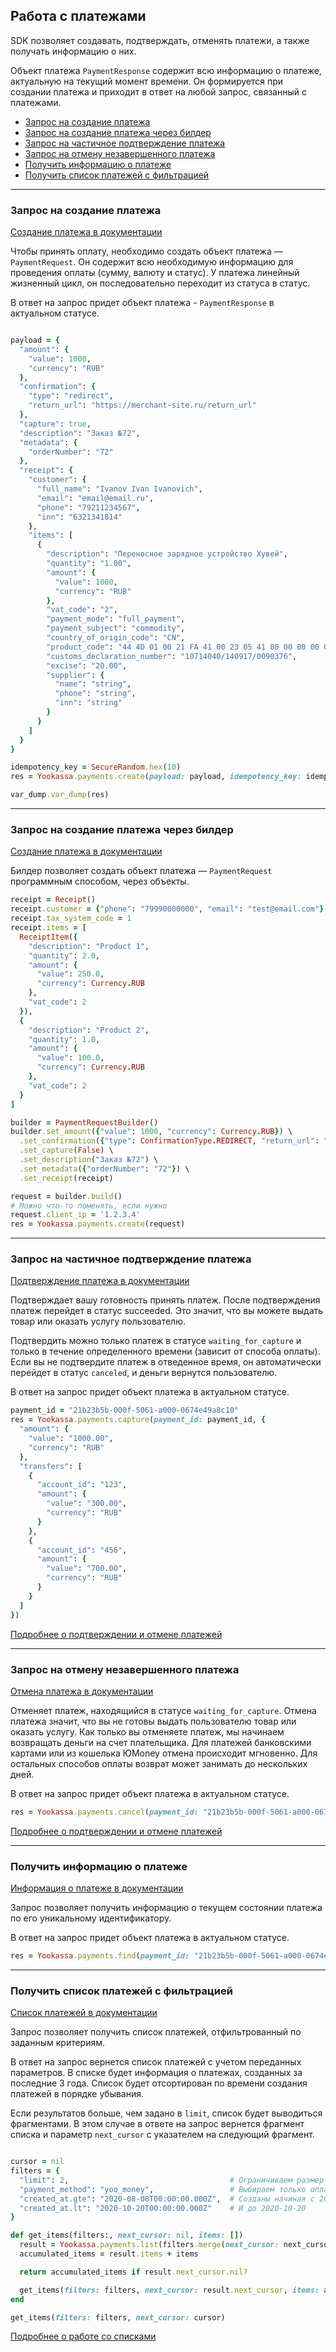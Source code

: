 ## Работа с платежами

SDK позволяет создавать, подтверждать, отменять платежи, а также получать информацию о них.

Объект платежа `PaymentResponse` содержит всю информацию о платеже, актуальную на текущий момент времени. 
Он формируется при создании платежа и приходит в ответ на любой запрос, связанный с платежами.

* [Запрос на создание платежа](#Запрос-на-создание-платежа)
* [Запрос на создание платежа через билдер](#Запрос-на-создание-платежа-через-билдер)
* [Запрос на частичное подтверждение платежа](#Запрос-на-частичное-подтверждение-платежа)
* [Запрос на отмену незавершенного платежа](#Запрос-на-отмену-незавершенного-платежа)
* [Получить информацию о платеже](#Получить-информацию-о-платеже)
* [Получить список платежей с фильтрацией](#Получить-список-платежей-с-фильтрацией)

---

### Запрос на создание платежа

[Создание платежа в документации](https://yookassa.ru/developers/api?lang=ruby#create_payment)

Чтобы принять оплату, необходимо создать объект платежа — `PaymentRequest`. Он содержит всю необходимую информацию 
для проведения оплаты (сумму, валюту и статус). У платежа линейный жизненный цикл, 
он последовательно переходит из статуса в статус.

В ответ на запрос придет объект платежа - `PaymentResponse` в актуальном статусе.

```ruby

payload = {
  "amount": {
    "value": 1000,
    "currency": "RUB"
  },
  "confirmation": {
    "type": "redirect",
    "return_url": "https://merchant-site.ru/return_url"
  },
  "capture": true,
  "description": "Заказ №72",
  "metadata": {
    "orderNumber": "72"
  },
  "receipt": {
    "customer": {
      "full_name": "Ivanov Ivan Ivanovich",
      "email": "email@email.ru",
      "phone": "79211234567",
      "inn": "6321341814"
    },
    "items": [
      {
        "description": "Переносное зарядное устройство Хувей",
        "quantity": "1.00",
        "amount": {
          "value": 1000,
          "currency": "RUB"
        },
        "vat_code": "2",
        "payment_mode": "full_payment",
        "payment_subject": "commodity",
        "country_of_origin_code": "CN",
        "product_code": "44 4D 01 00 21 FA 41 00 23 05 41 00 00 00 00 00 00 00 00 00 00 00 00 00 00 00 00 12 00 AB 00",
        "customs_declaration_number": "10714040/140917/0090376",
        "excise": "20.00",
        "supplier": {
          "name": "string",
          "phone": "string",
          "inn": "string"
        }
      }
    ]
  }
}

idempotency_key = SecureRandom.hex(10)
res = Yookassa.payments.create(payload: payload, idempotency_key: idempotency_key)

var_dump.var_dump(res)
```
---

### Запрос на создание платежа через билдер

[Создание платежа в документации](https://yookassa.ru/developers/api?lang=ruby#create_payment)

Билдер позволяет создать объект платежа — `PaymentRequest` программным способом, через объекты.

```ruby
receipt = Receipt()
receipt.customer = {"phone": "79990000000", "email": "test@email.com"}
receipt.tax_system_code = 1
receipt.items = [
  ReceiptItem({
    "description": "Product 1",
    "quantity": 2.0,
    "amount": {
      "value": 250.0,
      "currency": Currency.RUB
    },
    "vat_code": 2
  }),
  {
    "description": "Product 2",
    "quantity": 1.0,
    "amount": {
      "value": 100.0,
      "currency": Currency.RUB
    },
    "vat_code": 2
  }
]

builder = PaymentRequestBuilder()
builder.set_amount({"value": 1000, "currency": Currency.RUB}) \
  .set_confirmation({"type": ConfirmationType.REDIRECT, "return_url": "https://merchant-site.ru/return_url"}) \
  .set_capture(False) \
  .set_description("Заказ №72") \
  .set_metadata({"orderNumber": "72"}) \
  .set_receipt(receipt)

request = builder.build()
# Можно что-то поменять, если нужно
request.client_ip = '1.2.3.4'
res = Yookassa.payments.create(request)
```
---

### Запрос на частичное подтверждение платежа

[Подтверждение платежа в документации](https://yookassa.ru/developers/api?lang=ruby#capture_payment)

Подтверждает вашу готовность принять платеж. После подтверждения платеж перейдет в статус succeeded.
Это значит, что вы можете выдать товар или оказать услугу пользователю.

Подтвердить можно только платеж в статусе `waiting_for_capture` и только в течение определенного времени
(зависит от способа оплаты). Если вы не подтвердите платеж в отведенное время, он автоматически перейдет
в статус `canceled`, и деньги вернутся пользователю.

В ответ на запрос придет объект платежа в актуальном статусе.
```ruby
payment_id = "21b23b5b-000f-5061-a000-0674e49a8c10"
res = Yookassa.payments.capture(payment_id: payment_id, {
  "amount": {
    "value": "1000.00",
    "currency": "RUB"
  },
  "transfers": [
    {
      "account_id": "123",
      "amount": {
        "value": "300.00",
        "currency": "RUB"
      }
    },
    {
      "account_id": "456",
      "amount": {
        "value": "700.00",
        "currency": "RUB"
      }
    }
  ]
})

```
[Подробнее о подтверждении и отмене платежей](https://yookassa.ru/developers/payments/payment-process#capture-and-cancel)

---

### Запрос на отмену незавершенного платежа

[Отмена платежа в документации](https://yookassa.ru/developers/api?lang=ruby#cancel_payment)

Отменяет платеж, находящийся в статусе `waiting_for_capture`. Отмена платежа значит, что вы не готовы
выдать пользователю товар или оказать услугу. Как только вы отменяете платеж, мы начинаем возвращать деньги на счет плательщика. Для платежей банковскими картами или из кошелька ЮMoney отмена происходит мгновенно. Для остальных способов оплаты возврат может занимать до нескольких дней.

В ответ на запрос придет объект платежа в актуальном статусе.
```ruby
res = Yookassa.payments.cancel(payment_id: "21b23b5b-000f-5061-a000-0674e49a8c10")
```
[Подробнее о подтверждении и отмене платежей](https://yookassa.ru/developers/payments/payment-process#capture-and-cancel)

---

### Получить информацию о платеже

[Информация о платеже в документации](https://yookassa.ru/developers/api?lang=ruby#get_payment)

Запрос позволяет получить информацию о текущем состоянии платежа по его уникальному идентификатору.

В ответ на запрос придет объект платежа в актуальном статусе.

```ruby
res = Yookassa.payments.find(payment_id: "21b23b5b-000f-5061-a000-0674e49a8c10")
```
---

### Получить список платежей с фильтрацией

[Список платежей в документации](https://yookassa.ru/developers/api?lang=ruby#get_payments_list)

Запрос позволяет получить список платежей, отфильтрованный по заданным критериям.

В ответ на запрос вернется список платежей с учетом переданных параметров. В списке будет информация о платежах,
созданных за последние 3 года. Список будет отсортирован по времени создания платежей в порядке убывания.

Если результатов больше, чем задано в `limit`, список будет выводиться фрагментами. В этом случае в ответе на запрос
вернется фрагмент списка и параметр `next_cursor` с указателем на следующий фрагмент.

```ruby

cursor = nil
filters = {
  "limit": 2,                                    # Ограничиваем размер выборки
  "payment_method": "yoo_money",                 # Выбираем только оплату через кошелек
  "created_at.gte": "2020-08-08T00:00:00.000Z",  # Созданы начиная с 2020-08-08
  "created_at.lt": "2020-10-20T00:00:00.000Z"    # И до 2020-10-20
}

def get_items(filters:, next_cursor: nil, items: [])
  result = Yookassa.payments.list(filters.merge(next_cursor: next_cursor))
  accumulated_items = result.items + items

  return accumulated_items if result.next_cursor.nil?

  get_items(filters: filters, next_cursor: result.next_cursor, items: accumulated_items)
end

get_items(filters: filters, next_cursor: cursor)
```
[Подробнее о работе со списками](https://yookassa.ru/developers/using-api/lists)
